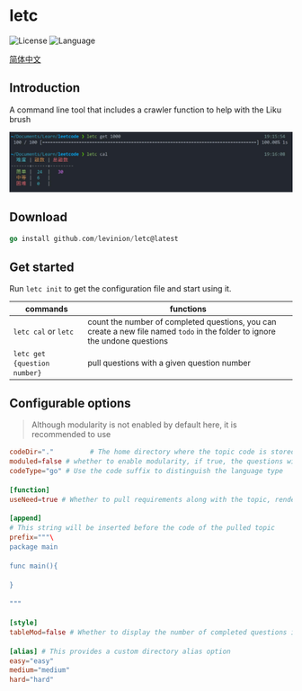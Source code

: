 # letc

![License](https://img.shields.io/badge/license-MIT-orange)
![Language](https://img.shields.io/badge/language-go-brightgreen)

[简体中文](README.md)

## Introduction

A command line tool that includes a crawler function to help with the Liku brush

![Demo](doc/show.jpg)

## Download

```go
go install github.com/levinion/letc@latest
```

## Get started

Run `letc init` to get the configuration file and start using it.

| commands | functions |
| -------------------- | ------------------------------------------------------------ |
| `letc cal` or `letc` | count the number of completed questions, you can create a new file named `todo` in the folder to ignore the undone questions |
| `letc get {question number}` | pull questions with a given question number |



## Configurable options

> Although modularity is not enabled by default here, it is recommended to use

```toml
codeDir="."         # The home directory where the topic code is stored, default is the working directory
moduled=false # whether to enable modularity, if true, the questions will be classified as easy, medium and hard
codeType="go" # Use the code suffix to distinguish the language type

[function]
useNeed=true # Whether to pull requirements along with the topic, rendered as a MarkDown file

[append]
# This string will be inserted before the code of the pulled topic
prefix="""\         
package main

func main(){

}

"""

[style]
tableMod=false # Whether to display the number of completed questions in table mode, make sure modularity is enabled before enabling it

[alias] # This provides a custom directory alias option
easy="easy"
medium="medium"
hard="hard"
```
